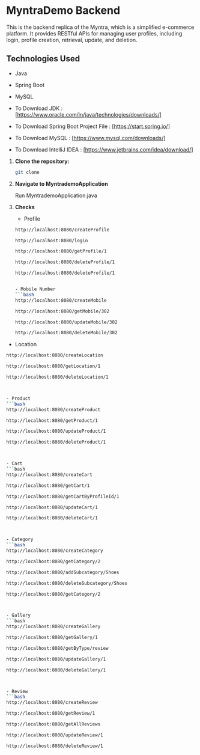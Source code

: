 # MyntraDemo Backend

This is the backend replica of the Myntra, which is a simplified e-commerce platform. It provides RESTful APIs for managing user profiles, including login, profile creation, retrieval, update, and deletion.

## Technologies Used

- Java
- Spring Boot
- MySQL

- To Download JDK : [https://www.oracle.com/in/java/technologies/downloads/]
- To Download Spring Boot Project File : [https://start.spring.io/]
- To Download MySQL : [https://www.mysql.com/downloads/]
- To Download IntelliJ IDEA : [https://www.jetbrains.com/idea/download/]


1. **Clone the repository:**

   ```bash
   git clone

   
2. **Navigate to MyntrademoApplication**

   Run MyntrademoApplication.java

3. **Checks**

   - Profile
   ```bash
   http://localhost:8080/createProfile

   http://localhost:8080/login

   http://localhost:8080/getProfile/1

   http://localhost:8080/deleteProfile/1

   http://localhost:8080/deleteProfile/1


   - Mobile Number
   ```bash
   http://localhost:8080/createMobile

   http://localhost:8080/getMobile/302

   http://localhost:8080/updateMobile/302

   http://localhost:8080/deleteMobile/302


  - Location
  ```bash
  http://localhost:8080/createLocation

  http://localhost:8080/getLocation/1

  http://localhost:8080/deleteLocation/1



  - Product
  ```bash
  http://localhost:8080/createProduct

  http://localhost:8080/getProduct/1

  http://localhost:8080/updateProduct/1

  http://localhost:8080/deleteProduct/1



  - Cart
  ```bash
  http://localhost:8080/createCart

  http://localhost:8080/getCart/1

  http://localhost:8080/getCartByProfileId/1

  http://localhost:8080/updateCart/1

  http://localhost:8080/deleteCart/1



  - Category
  ```bash
  http://localhost:8080/createCategory

  http://localhost:8080/getCategory/2

  http://localhost:8080/addSubcategory/Shoes

  http://localhost:8080/deleteSubcategory/Shoes

  http://localhost:8080/getCategory/2



  - Gallery
  ```bash
  http://localhost:8080/createGallery

  http://localhost:8080/getGallery/1

  http://localhost:8080/getByType/review

  http://localhost:8080/updateGallery/1

  http://localhost:8080/deleteGallery/1



  - Review
  ```bash
  http://localhost:8080/createReview

  http://localhost:8080/getReview/1

  http://localhost:8080/getAllReviews

  http://localhost:8080/updateReview/1

  http://localhost:8080/deleteReview/1





















